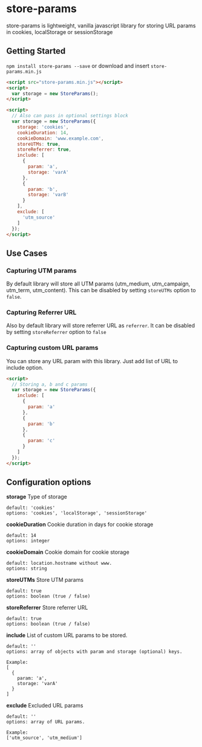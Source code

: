 # store-params
store-params is lightweight, vanilla javascript library for storing URL params in cookies, localStorage or sessionStorage

## Getting Started
`npm install store-params --save` or download and insert `store-params.min.js`

```html
<script src="store-params.min.js"></script>
<script>
  var storage = new StoreParams();
</script>
```
```html
<script>
  // Also can pass in optional settings block
  var storage = new StoreParams({
    storage: 'cookies',
    cookieDuration: 14,
    cookieDomain: 'www.example.com',
    storeUTMs: true,
    storeReferrer: true,
    include: [
      {
        param: 'a',
        storage: 'varA'
      },
      {
        param: 'b',
        storage: 'varB'
      }
    ],
    exclude: [
      'utm_source'
    ]
  });
</script>
```
## Use Cases

### Capturing UTM params
By default library will store all UTM params (utm_medium, utm_campaign, utm_term, utm_content). This can be disabled by setting `storeUTMs` option to `false`. 

### Capturing Referrer URL
Also by default library will store referrer URL as `referrer`. It can be disabled by setting `storeReferrer` option to `false`

### Capturing custom URL params
You can store any URL param with this library. Just add list of URL to include option.

```html
<script>
  // Storing a, b and c params
  var storage = new StoreParams({
    include: [
      {
        param: 'a'
      },
      {
        param: 'b'
      },
      {
        param: 'c'
      }
    ]
  });
</script>
```

## Configuration options

**storage**
Type of storage
```
default: 'cookies'
options: 'cookies', 'localStorage', 'sessionStorage'
```

**cookieDuration**
Cookie duration in days for cookie storage
```
default: 14
options: integer
```

**cookieDomain**
Cookie domain for cookie storage
```
default: location.hostname without www.
options: string
```

**storeUTMs**
Store UTM params
```
default: true
options: boolean (true / false)
```

**storeReferrer**
Store referrer URL
```
default: true
options: boolean (true / false)
```

**include**
List of custom URL params to be stored.
```
default: ''
options: array of objects with param and storage (optional) keys. 

Example:
[
  {
    param: 'a',
    storage: 'varA'
  }
]
```

**exclude**
Excluded URL params
```
default: ''
options: array of URL params. 

Example:
['utm_source', 'utm_medium']
```